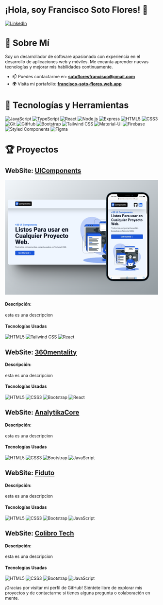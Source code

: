 # ¡Hola, soy Francisco Soto Flores! 👋

[![LinkedIn](https://img.shields.io/badge/LinkedIn-Profile-blue)](https://www.linkedin.com/in/francisco-sf/)

# 🚀 Sobre Mí

Soy un desarrollador de software apasionado con experiencia en el desarrollo de aplicaciones web y móviles. Me encanta aprender nuevas tecnologías y mejorar mis habilidades continuamente.

- 📫 Puedes contactarme en: **[sotofloresfrancisco@gmail.com](mailto:sotofloresfrancisco@gmail.com)**
- 🌍 Visita mi portafolio: **[francisco-soto-flores.web.app](https://francisco-soto-flores.web.app)**

# 🔧 Tecnologías y Herramientas

![JavaScript](https://img.shields.io/badge/-JavaScript-black?style=flat-square&amp;logo=javascript)
![TypeScript](https://img.shields.io/badge/-TypeScript-3178C6?style=flat-square&amp;logo=typescript&amp;logoColor=white)
![React](https://img.shields.io/badge/-React-61DAFB?style=flat-square&amp;logo=react&amp;logoColor=black)
![Node.js](https://img.shields.io/badge/-Node.js-339933?style=flat-square&amp;logo=node.js&amp;logoColor=white)
![Express](https://img.shields.io/badge/-Express-000000?style=flat-square&amp;logo=express&amp;logoColor=white)
![HTML5](https://img.shields.io/badge/-HTML5-E34F26?style=flat-square&amp;logo=html5&amp;logoColor=white)
![CSS3](https://img.shields.io/badge/-CSS3-1572B6?style=flat-square&amp;logo=css3)
![Git](https://img.shields.io/badge/-Git-F05032?style=flat-square&amp;logo=git&amp;logoColor=white)
![GitHub](https://img.shields.io/badge/-GitHub-181717?style=flat-square&amp;logo=github)
![Bootstrap](https://img.shields.io/badge/-Bootstrap-563D7C?style=flat-square&amp;logo=bootstrap&amp;logoColor=white)
![Tailwind CSS](https://img.shields.io/badge/-Tailwind%20CSS-38B2AC?style=flat-square&amp;logo=tailwind-css&amp;logoColor=white)
![Material-UI](https://img.shields.io/badge/-Material--UI-0081CB?style=flat-square&amp;logo=material-ui&amp;logoColor=white)
![Firebase](https://img.shields.io/badge/-Firebase-FFCA28?style=flat-square&amp;logo=firebase&amp;logoColor=white)
![Styled Components](https://img.shields.io/badge/-Styled%20Components-DB7093?style=flat-square&amp;logo=styled-components&amp;logoColor=white)
![Figma](https://img.shields.io/badge/-Figma-F24E1E?style=flat-square&amp;logo=figma&amp;logoColor=white)

# 🏆 Proyectos

## WebSite: [UIComponents](https://tailwindcsscomponents.netlify.app/)
![Francisco Soto Flores](https://github.com/sotoflore/sotoflore/blob/main/projects/proyecto-components.png)
#### Descripción:
esta es una descripcion
#### Tecnologías Usadas
![HTML5](https://img.shields.io/badge/-HTML5-E34F26?style=flat-square&amp;logo=html5&amp;logoColor=white)
![Tailwind CSS](https://img.shields.io/badge/-Tailwind%20CSS-38B2AC?style=flat-square&amp;logo=tailwind-css&amp;logoColor=white)
![React](https://img.shields.io/badge/-React-61DAFB?style=flat-square&amp;logo=react&amp;logoColor=black)

## WebSite: [360mentality](https://360mentality.com/)
#### Descripción:
esta es una descripcion
#### Tecnologías Usadas
![HTML5](https://img.shields.io/badge/-HTML5-E34F26?style=flat-square&amp;logo=html5&amp;logoColor=white)
![CSS3](https://img.shields.io/badge/-CSS3-1572B6?style=flat-square&amp;logo=css3)
![Bootstrap](https://img.shields.io/badge/-Bootstrap-563D7C?style=flat-square&amp;logo=bootstrap&amp;logoColor=white)
![React](https://img.shields.io/badge/-React-61DAFB?style=flat-square&amp;logo=react&amp;logoColor=black)

## WebSite: [AnalytikaCore](https://analytikacore.com/)
#### Descripción:
esta es una descripcion
#### Tecnologías Usadas
![HTML5](https://img.shields.io/badge/-HTML5-E34F26?style=flat-square&amp;logo=html5&amp;logoColor=white)
![CSS3](https://img.shields.io/badge/-CSS3-1572B6?style=flat-square&amp;logo=css3)
![Bootstrap](https://img.shields.io/badge/-Bootstrap-563D7C?style=flat-square&amp;logo=bootstrap&amp;logoColor=white)
![JavaScript](https://img.shields.io/badge/-JavaScript-F7DF1E?style=flat-square&amp;logo=javascript&amp;logoColor=black)

## WebSite: [Fiduto](https://fiduto.com/)
#### Descripción:
esta es una descripcion
#### Tecnologías Usadas
![HTML5](https://img.shields.io/badge/-HTML5-E34F26?style=flat-square&amp;logo=html5&amp;logoColor=white)
![CSS3](https://img.shields.io/badge/-CSS3-1572B6?style=flat-square&amp;logo=css3)
![Bootstrap](https://img.shields.io/badge/-Bootstrap-563D7C?style=flat-square&amp;logo=bootstrap&amp;logoColor=white)
![JavaScript](https://img.shields.io/badge/-JavaScript-F7DF1E?style=flat-square&amp;logo=javascript&amp;logoColor=black)

## WebSite: [Colibro Tech](https://colibrotech.com/)
#### Descripción:
esta es una descripcion
#### Tecnologías Usadas
![HTML5](https://img.shields.io/badge/-HTML5-E34F26?style=flat-square&amp;logo=html5&amp;logoColor=white)
![CSS3](https://img.shields.io/badge/-CSS3-1572B6?style=flat-square&amp;logo=css3)
![Bootstrap](https://img.shields.io/badge/-Bootstrap-563D7C?style=flat-square&amp;logo=bootstrap&amp;logoColor=white)
![JavaScript](https://img.shields.io/badge/-JavaScript-F7DF1E?style=flat-square&amp;logo=javascript&amp;logoColor=black)

¡Gracias por visitar mi perfil de GitHub! Siéntete libre de explorar mis proyectos y de contactarme si tienes alguna pregunta o colaboración en mente.
